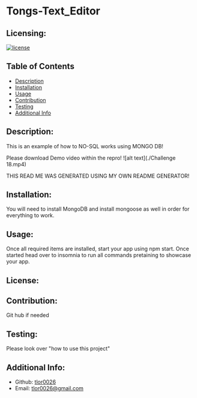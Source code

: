# Tongs-Text_Editor
  ## Licensing:
  [![license](https://img.shields.io/badge/license--blue)](https://shields.io)
  ## Table of Contents 
  - [Description](#description)
  - [Installation](#installation)
  - [Usage](#usage)
  - [Contribution](#contribution)
  - [Testing](#testing)
  - [Additional Info](#additional-info)
  ## Description:
  This is an example of how to NO-SQL works using MONGO DB!
  
  Please download Demo video within the repro!
    ![alt text](./Challenge 18.mp4)
  
  THIS READ ME WAS GENERATED USING MY OWN README GENERATOR!
  ## Installation:
  You will need to install MongoDB and install mongoose as well in order for everything to work.
  ## Usage:
  Once all required items are installed, start your app using npm start. Once started head over to insomnia to run all commands pretaining to showcase your app.
  ## License:
  
  ## Contribution:
  Git hub if needed
  ## Testing:
  Please look over "how to use this project"
  ## Additional Info:
  - Github: [tlor0026](https://github.com/tlor0026)
  - Email: tlor0026@gmail.com 
